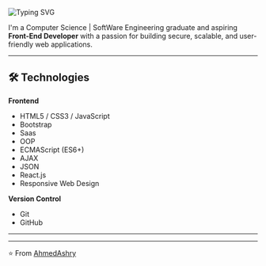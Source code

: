 ![Typing SVG](https://readme-typing-svg.demolab.com/?lines=Hello+There!+%F0%9F%96%90;This+is+Ahmed+Elashry;Software+Engineer+%F0%9F%92%BB;Front+End+Developer&color=614CF7&weight=900&font=Fira%20Code&center=true&width=435&height=50&duration=3000&pause=1000)

I'm a Computer Science | SoftWare Engineering graduate and aspiring **Front-End Developer** with a passion for building secure, scalable, and user-friendly web applications.  

---

## 🛠️ Technologies  

**Frontend**  
- HTML5 / CSS3 / JavaScript
- Bootstrap
- Saas
- OOP
- ECMAScript (ES6+)
- AJAX
- JSON
- React.js
- Responsive Web Design  

**Version Control**  
- Git
- GitHub  

---

---
⭐️ From [AhmedAshry](https://github.com/AAshry10)
